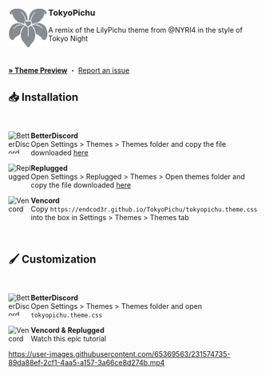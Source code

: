 <div align="left">
  <img align="left" src="./assets/logo.png" alt="Logo" width="80" height="80">

  <h3 align="left">TokyoPichu</h3>
  <p align="left">A remix of the LilyPichu theme from @NYRI4 in the style of Tokyo Night</p>
</div>
  <br/>

  <a href="https://gibbu.github.io/ThemePreview/?file=https://cdn.jsdelivr.net/gh/EndCod3r/TokyoPichu/tokyopichu.theme.css"><strong>» Theme Preview</strong></a>
  ・
  <a href="https://github.com/EndCod3r/TokyoPichu/issues">Report an issue</a>
<br/>

## 📥 Installation

<br/>
<div align="left">
    <img align="left" src="https://i.imgur.com/LPH05EO.png" alt="BetterDiscord" width="45" height="45">
    <b><p align="left">BetterDiscord</b>
    <br/>Open Settings > Themes > Themes folder and copy the file downloaded <a href="https://endcod3r.github.io/TokyoPichu/tokyopichu.theme.css">here</a></p>
</div>

<div align="left">
    <img align="left" src="https://i.imgur.com/pfS7jdg.png" alt="Replugged" width="45" height="45">
    <b><p align="left">Replugged</b>
    <br/>Open Settings > Replugged > Themes > Open themes folder and copy the file downloaded <a href="https://endcod3r.github.io/TokyoPichu/tokyopichu.theme.css">here</a></p>
</div>

<div align="left">
    <img align="left" src="https://i.imgur.com/fXYKU5q.png" alt="Vencord" width="45" height="45">
    <b><p align="left">Vencord</b>
    <br/>Copy <code>https://endcod3r.github.io/TokyoPichu/tokyopichu.theme.css</code> into the box in Settings > Themes > Themes tab</p>
</div><br/>

## 🖌️ Customization

<br/>
<div align="left">
    <img align="left" src="https://i.imgur.com/LPH05EO.png" alt="BetterDiscord" width="45" height="45">
    <b><p align="left">BetterDiscord</b>
    <br/>Open Settings > Themes > Themes folder and open <code>tokyopichu.theme.css</code></p>
</div>

<div align="left">
    <img align="left" src="https://i.imgur.com/fXYKU5q.png" alt="Vencord" width="45" height="45">
    <b><p align="left">Vencord & Replugged</b>
    <br/>Watch this epic tutorial</p>
</div>

https://user-images.githubusercontent.com/65369563/231574735-89da88ef-2cf1-4aa5-a157-3a66ce8d274b.mp4
